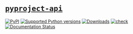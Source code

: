 # [`pyproject-api`](https://pyproject-api.readthedocs.io/en/latest/)

[![PyPI](https://img.shields.io/pypi/v/pyproject-api?style=flat-square)](https://pypi.org/project/pyproject-api/)
[![Supported Python
versions](https://img.shields.io/pypi/pyversions/pyproject-api.svg)](https://pypi.org/project/pyproject-api/)
[![Downloads](https://static.pepy.tech/badge/pyproject-api/month)](https://pepy.tech/project/pyproject-api)
[![check](https://github.com/tox-dev/pyproject-api/actions/workflows/check.yaml/badge.svg)](https://github.com/tox-dev/pyproject-api/actions/workflows/check.yaml)
[![Documentation Status](https://readthedocs.org/projects/pyproject-api/badge/?version=latest)](https://pyproject-api.readthedocs.io/en/latest/?badge=latest)

